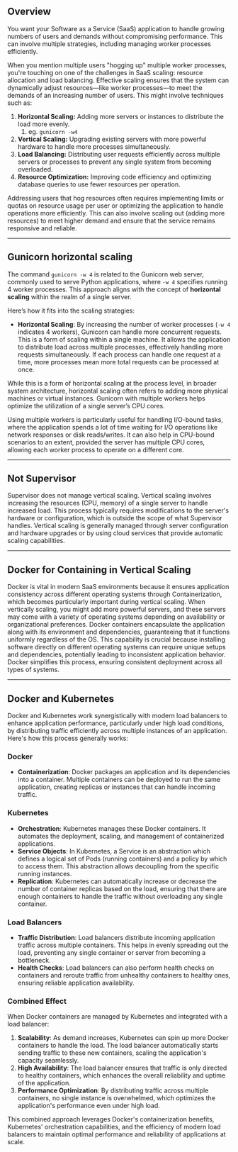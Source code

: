 
## Overview

You want your Software as a Service (SaaS) application to handle growing numbers of users and demands without compromising performance. This can involve multiple strategies, including managing worker processes efficiently.

When you mention multiple users "hogging up" multiple worker processes, you're touching on one of the challenges in SaaS scaling: resource allocation and load balancing. Effective scaling ensures that the system can dynamically adjust resources—like worker processes—to meet the demands of an increasing number of users. This might involve techniques such as:

1. **Horizontal Scaling:** Adding more servers or instances to distribute the load more evenly.
	1. eg. `gunicorn -w4`
2. **Vertical Scaling:** Upgrading existing servers with more powerful hardware to handle more processes simultaneously.
3. **Load Balancing:** Distributing user requests efficiently across multiple servers or processes to prevent any single system from becoming overloaded.
4. **Resource Optimization:** Improving code efficiency and optimizing database queries to use fewer resources per operation.

Addressing users that hog resources often requires implementing limits or quotas on resource usage per user or optimizing the application to handle operations more efficiently. This can also involve scaling out (adding more resources) to meet higher demand and ensure that the service remains responsive and reliable.

---

## Gunicorn horizontal scaling

The command `gunicorn -w 4` is related to the Gunicorn web server, commonly used to serve Python applications, where `-w 4` specifies running 4 worker processes. This approach aligns with the concept of **horizontal scaling** within the realm of a single server.

Here’s how it fits into the scaling strategies:

- **Horizontal Scaling**: By increasing the number of worker processes (`-w 4` indicates 4 workers), Gunicorn can handle more concurrent requests. This is a form of scaling within a single machine. It allows the application to distribute load across multiple processes, effectively handling more requests simultaneously. If each process can handle one request at a time, more processes mean more total requests can be processed at once.

While this is a form of horizontal scaling at the process level, in broader system architecture, horizontal scaling often refers to adding more physical machines or virtual instances. Gunicorn with multiple workers helps optimize the utilization of a single server’s CPU cores.

Using multiple workers is particularly useful for handling I/O-bound tasks, where the application spends a lot of time waiting for I/O operations like network responses or disk reads/writes. It can also help in CPU-bound scenarios to an extent, provided the server has multiple CPU cores, allowing each worker process to operate on a different core.

---

## Not Supervisor

Supervisor does not manage vertical scaling. Vertical scaling involves increasing the resources (CPU, memory) of a single server to handle increased load. This process typically requires modifications to the server's hardware or configuration, which is outside the scope of what Supervisor handles. Vertical scaling is generally managed through server configuration and hardware upgrades or by using cloud services that provide automatic scaling capabilities.

---
## Docker for Containing in Vertical Scaling

Docker is vital in modern SaaS environments because it ensures application consistency across different operating systems through Containerization, which becomes particularly important during vertical scaling. When vertically scaling, you might add more powerful servers, and these servers may come with a variety of operating systems depending on availability or organizational preferences. Docker containers encapsulate the application along with its environment and dependencies, guaranteeing that it functions uniformly regardless of the OS. This capability is crucial because installing software directly on different operating systems can require unique setups and dependencies, potentially leading to inconsistent application behavior. Docker simplifies this process, ensuring consistent deployment across all types of systems.

---

## Docker and Kubernetes

Docker and Kubernetes work synergistically with modern load balancers to enhance application performance, particularly under high load conditions, by distributing traffic efficiently across multiple instances of an application. Here's how this process generally works:

### Docker
- **Containerization**: Docker packages an application and its dependencies into a container. Multiple containers can be deployed to run the same application, creating replicas or instances that can handle incoming traffic.

### Kubernetes
- **Orchestration**: Kubernetes manages these Docker containers. It automates the deployment, scaling, and management of containerized applications.
- **Service Objects**: In Kubernetes, a Service is an abstraction which defines a logical set of Pods (running containers) and a policy by which to access them. This abstraction allows decoupling from the specific running instances.
- **Replication**: Kubernetes can automatically increase or decrease the number of container replicas based on the load, ensuring that there are enough containers to handle the traffic without overloading any single container.

### Load Balancers
- **Traffic Distribution**: Load balancers distribute incoming application traffic across multiple containers. This helps in evenly spreading out the load, preventing any single container or server from becoming a bottleneck.
- **Health Checks**: Load balancers can also perform health checks on containers and reroute traffic from unhealthy containers to healthy ones, ensuring reliable application availability.

### Combined Effect
When Docker containers are managed by Kubernetes and integrated with a load balancer:
1. **Scalability**: As demand increases, Kubernetes can spin up more Docker containers to handle the load. The load balancer automatically starts sending traffic to these new containers, scaling the application's capacity seamlessly.
2. **High Availability**: The load balancer ensures that traffic is only directed to healthy containers, which enhances the overall reliability and uptime of the application.
3. **Performance Optimization**: By distributing traffic across multiple containers, no single instance is overwhelmed, which optimizes the application's performance even under high load.

This combined approach leverages Docker's containerization benefits, Kubernetes' orchestration capabilities, and the efficiency of modern load balancers to maintain optimal performance and reliability of applications at scale.
